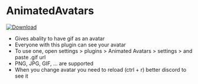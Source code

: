 # AnimatedAvatars
[![Download][icon]][link] 

- Gives abality to have gif as an avatar  
- Everyone with this plugin can see your avatar  
- To use one, open settings > plugins > Animated Avatars > settings > and paste .gif url  
- PNG, JPG, GIF, ... are supported  
- When you change avatar you need to reload (ctrl + r) better discord to see it

[icon]: https://img.shields.io/badge/Download-AnimatedAvatars-brightgreen
[link]: https://raw.githubusercontent.com/FateNotAvailable/BetterDiscordPlugins/main/AnimatedAvatars/AnimatedAvatars.plugin.js
